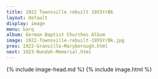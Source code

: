 ```yaml
---
title: 1922 Townsville rebuilt 1955YrBk
layout: default
display: image
menu: barq
album: German Baptist Churches Album
image: 1922-Townsville-rebuilt-1955YrBk.jpg
prev: 1922-Granville-Maryborough.html
next: 1923-Nundah-Memorial.html
---
```

{% include image-head.md %}
{% include image.html %}
